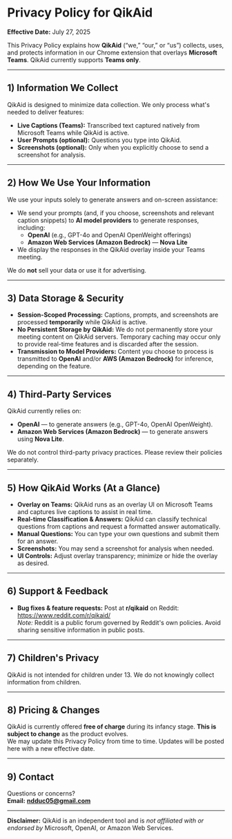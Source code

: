 # Privacy Policy for QikAid

**Effective Date:** July 27, 2025

This Privacy Policy explains how **QikAid** (“we,” “our,” or “us”) collects, uses, and protects information in our Chrome extension that overlays **Microsoft Teams**. QikAid currently supports **Teams only**.

---

## 1) Information We Collect

QikAid is designed to minimize data collection. We only process what's needed to deliver features:

- **Live Captions (Teams):** Transcribed text captured natively from Microsoft Teams while QikAid is active.  
- **User Prompts (optional):** Questions you type into QikAid.  
- **Screenshots (optional):** Only when you explicitly choose to send a screenshot for analysis.

---

## 2) How We Use Your Information

We use your inputs solely to generate answers and on-screen assistance:

- We send your prompts (and, if you choose, screenshots and relevant caption snippets) to **AI model providers** to generate responses, including:  
  - **OpenAI** (e.g., GPT-4o and OpenAI OpenWeight offerings)  
  - **Amazon Web Services (Amazon Bedrock)** — **Nova Lite**
- We display the responses in the QikAid overlay inside your Teams meeting.

We do **not** sell your data or use it for advertising.

---

## 3) Data Storage & Security

- **Session-Scoped Processing:** Captions, prompts, and screenshots are processed **temporarily** while QikAid is active.  
- **No Persistent Storage by QikAid:** We do not permanently store your meeting content on QikAid servers. Temporary caching may occur only to provide real-time features and is discarded after the session.  
- **Transmission to Model Providers:** Content you choose to process is transmitted to **OpenAI** and/or **AWS (Amazon Bedrock)** for inference, depending on the feature.

---

## 4) Third-Party Services

QikAid currently relies on:
- **OpenAI** — to generate answers (e.g., GPT-4o, OpenAI OpenWeight).  
- **Amazon Web Services (Amazon Bedrock)** — to generate answers using **Nova Lite**.

We do not control third-party privacy practices. Please review their policies separately.

---

## 5) How QikAid Works (At a Glance)

- **Overlay on Teams:** QikAid runs as an overlay UI on Microsoft Teams and captures live captions to assist in real time.  
- **Real-time Classification & Answers:** QikAid can classify technical questions from captions and request a formatted answer automatically.  
- **Manual Questions:** You can type your own questions and submit them for an answer.  
- **Screenshots:** You may send a screenshot for analysis when needed.  
- **UI Controls:** Adjust overlay transparency; minimize or hide the overlay as desired.

---

## 6) Support & Feedback

- **Bug fixes & feature requests:** Post at **r/qikaid** on Reddit: <https://www.reddit.com/r/qikaid/>  
  *Note:* Reddit is a public forum governed by Reddit's own policies. Avoid sharing sensitive information in public posts.

---

## 7) Children's Privacy

QikAid is not intended for children under 13. We do not knowingly collect information from children.

---

## 8) Pricing & Changes

QikAid is currently offered **free of charge** during its infancy stage. **This is subject to change** as the product evolves.  
We may update this Privacy Policy from time to time. Updates will be posted here with a new effective date.

---

## 9) Contact

Questions or concerns?  
**Email:** **ndduc05@gmail.com**

---

**Disclaimer:** QikAid is an independent tool and is *not affiliated with or endorsed by* Microsoft, OpenAI, or Amazon Web Services.
